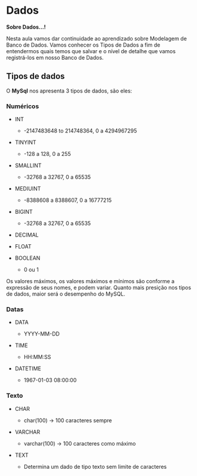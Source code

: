 <h1> Dados </h1>

<b>Sobre Dados…!</b>

Nesta aula vamos dar continuidade ao aprendizado sobre Modelagem de Banco de Dados. Vamos conhecer os Tipos de Dados a fim de entendermos quais temos que salvar e o nível de detalhe que vamos registrá-los em nosso Banco de Dados.

<h2> Tipos de dados </h2>

<p> O <b>MySql</b> nos apresenta 3 tipos de dados, são eles:

<h3>Numéricos</h3>

- INT
    - -2147483648 to 214748364, 0 a 4294967295

- TINYINT
    - -128 a 128, 0 a 255

- SMALLINT
    - -32768 a 32767, 0 a 65535

- MEDIUINT
    - -8388608 a 8388607, 0 a 16777215

- BIGINT
    - -32768 a 32767, 0 a 65535

- DECIMAL
- FLOAT
- BOOLEAN
    - 0 ou 1

Os valores máximos, os valores máximos e mínimos são conforme a expressão de seus nomes, e podem variar. 
Quanto mais presição nos tipos de dados, maior será o desempenho do MySQL. 

<h3>Datas</h3>

- DATA
    - YYYY-MM-DD

- TIME
    - HH:MM:SS

- DATETIME
    - 1967-01-03 08:00:00


<h3>Texto</h3>

- CHAR
    - char(100) → 100 caracteres sempre

- VARCHAR
    - varchar(100) → 100 caracteres como máximo


- TEXT
    - Determina um dado de tipo texto sem limite de caracteres

